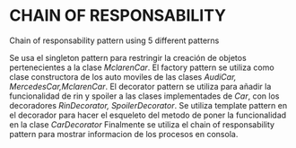 # CHAIN OF RESPONSABILITY
Chain of responsability pattern using 5 different patterns

Se usa el singleton pattern para restringir la creación de objetos pertenecientes a la clase *MclarenCar*.
El factory pattern se utiliza como clase constructora de los auto moviles de las clases *AudiCar, MercedesCar,MclarenCar*.
El decorator pattern se utiliza para añadir la funcionalidad de rin y spoiler a las clases implementades de *Car*, con los decoradores *RinDecorator, SpoilerDecorator*.
Se utiliza template pattern en el decorador para hacer el esqueleto del metodo de poner la funcionalidad en la clase *CarDecorator*
Finalmente se utiliza el chain of responsability pattern para mostrar informacion de los procesos en consola.
